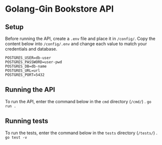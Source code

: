 # Golang-Gin Bookstore API

## Setup
Before running the API, create a `.env` file and place it in `/config/`. Copy the content below into `/config/.env` and change each value to match your credentials and database. 
```
POSTGRES_USER=db-user
POSTGRES_PASSWORD=user-pwd
POSTGRES_DB=db-name
POSTGRES_URL=url
POSTGRES_PORT=5432
```

## Running the API
To run the API, enter the command below in the `cmd` directory (`/cmd/`) .
```go run .```

## Running tests
To run the tests, enter the command below in the `tests` directory (`/tests/`) .
```go test -v```